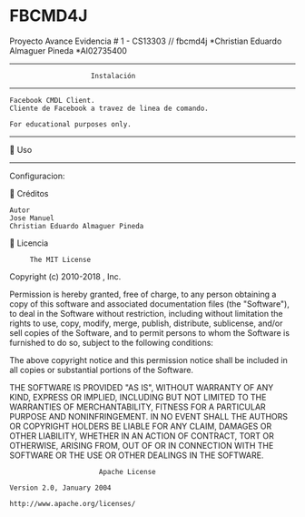 # FBCMD4J
Proyecto Avance Evidencia # 1 - CS13303 // fbcmd4j
*Christian Eduardo Almaguer Pineda 
*Al02735400
____________________________________________________________________
                        Instalación
____________________________________________________________________
    Facebook CMDL Client. 
    Cliente de Facebook a travez de linea de comando.

    For educational purposes only.

_____________________________________________________________________
 Uso
_____________________________________________________________________
  Configuracion:


 Créditos

    Autor 
    Jose Manuel
    Christian Eduardo Almaguer Pineda
    
    
 Licencia 

         The MIT License

Copyright (c) 2010-2018 , Inc. 

Permission is hereby granted, free of charge, to any person obtaining a copy
of this software and associated documentation files (the "Software"), to deal
in the Software without restriction, including without limitation the rights
to use, copy, modify, merge, publish, distribute, sublicense, and/or sell
copies of the Software, and to permit persons to whom the Software is
furnished to do so, subject to the following conditions:

The above copyright notice and this permission notice shall be included in
all copies or substantial portions of the Software.

THE SOFTWARE IS PROVIDED "AS IS", WITHOUT WARRANTY OF ANY KIND, EXPRESS OR
IMPLIED, INCLUDING BUT NOT LIMITED TO THE WARRANTIES OF MERCHANTABILITY,
FITNESS FOR A PARTICULAR PURPOSE AND NONINFRINGEMENT. IN NO EVENT SHALL THE
AUTHORS OR COPYRIGHT HOLDERS BE LIABLE FOR ANY CLAIM, DAMAGES OR OTHER
LIABILITY, WHETHER IN AN ACTION OF CONTRACT, TORT OR OTHERWISE, ARISING FROM,
OUT OF OR IN CONNECTION WITH THE SOFTWARE OR THE USE OR OTHER DEALINGS IN
THE SOFTWARE.

                          Apache License

    Version 2.0, January 2004

    http://www.apache.org/licenses/

   
